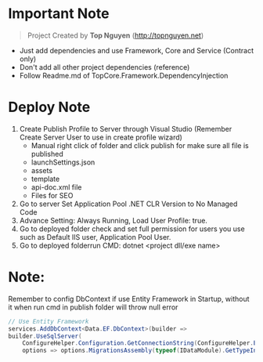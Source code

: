 ﻿# Important Note
> Project Created by **Top Nguyen** (http://topnguyen.net)
- Just add dependencies and use Framework, Core and Service (Contract only)
- Don't add all other project dependencies (reference)
- Follow Readme.md of TopCore.Framework.DependencyInjection

# Deploy Note
1. Create Publish Profile to Server through Visual Studio (Remember Create Server User to use in create profile wizard)
   - Manual right click of folder and click publish for make sure all file is published
   - launchSettings.json
   - assets
   - template
   - api-doc.xml file
   - Files for SEO
2. Go to server Set Application Pool .NET CLR Version to No Managed Code
3. Advance Setting: Always Running, Load User Profile: true.
4. Go to deployed folder check and set full permission for users you use such as Default IIS user, Application Pool User.
5. Go to deployed folderrun CMD: dotnet <project dll/exe name>

# Note:
Remember to config DbContext if use Entity Framework in Startup, without it when run cmd in publish folder will throw null error
```csharp
// Use Entity Framework
services.AddDbContext<Data.EF.DbContext>(builder =>
builder.UseSqlServer(
    ConfigureHelper.Configuration.GetConnectionString(ConfigureHelper.Environment.EnvironmentName),
    options => options.MigrationsAssembly(typeof(IDataModule).GetTypeInfo().Assembly.GetName().Name)));
```
